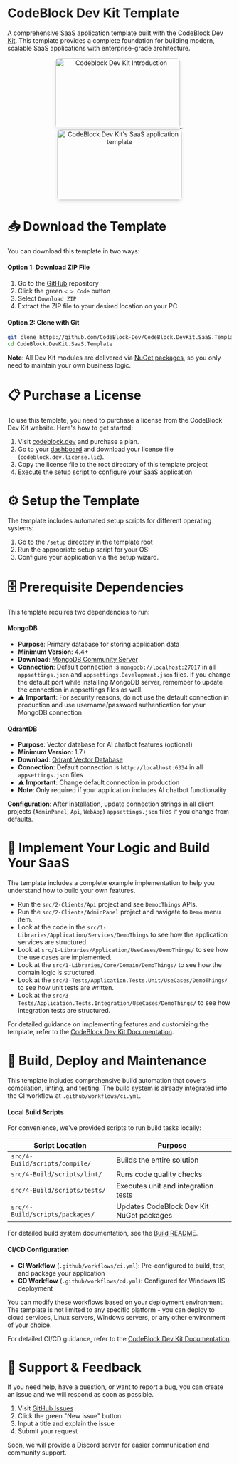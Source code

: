 # CodeBlock Dev Kit Template

A comprehensive SaaS application template built with the [CodeBlock Dev Kit](https://codeblock.dev). This template provides a complete foundation for building modern, scalable SaaS applications with enterprise-grade architecture.

<div align="center">
  <a href="https://www.youtube.com/embed/s5PO1JIE38w" target="_blank">
    <img src="https://codeblock.dev/images/intro.png" alt="Codeblock Dev Kit Introduction" width="280" height="157.5" style="border-radius: 8px; box-shadow: 0 4px 8px rgba(0,0,0,0.1);">
  </a>
<span> . </span>
  <a href="https://www.youtube.com/embed/wm54wmv-m4c" target="_blank">
    <img src="https://codeblock.dev/images/saas-template.png" alt="CodeBlock Dev Kit's SaaS application template" width="280" height="157.5" style="border-radius: 8px; box-shadow: 0 4px 8px rgba(0,0,0,0.1);">
  </a>
</div>

# 📥 Download the Template

You can download this template in two ways:

#### Option 1: Download ZIP File
1. Go to the [GitHub](https://github.com/CodeBlock-Dev/CodeBlock.DevKit.SaaS.Template) repository
2. Click the green `< > Code` button
3. Select `Download ZIP`
4. Extract the ZIP file to your desired location on your PC

#### Option 2: Clone with Git
```bash
git clone https://github.com/CodeBlock-Dev/CodeBlock.DevKit.SaaS.Template.git
cd CodeBlock.DevKit.SaaS.Template
```

**Note**: All Dev Kit modules are delivered via [NuGet packages](https://www.nuget.org/profiles/CodeBlock.Dev), so you only need to maintain your own business logic.

# 📋 Purchase a License

To use this template, you need to purchase a license from the CodeBlock Dev Kit website. Here's how to get started:

1. Visit [codeblock.dev](https://codeblock.dev/#pricing) and purchase a plan.
2. Go to your [dashboard](https://codeblock.dev/dashboard) and download your license file (`codeblock.dev.license.lic`).
3. Copy the license file to the root directory of this template project
4. Execute the setup script to configure your SaaS application


# ⚙️ Setup the Template

The template includes automated setup scripts for different operating systems:

1. Go to the `/setup` directory in the template root
2. Run the appropriate setup script for your OS:
3. Configure your application via the setup wizard.

# 🗄️ Prerequisite Dependencies

This template requires two dependencies to run:

#### MongoDB
- **Purpose**: Primary database for storing application data
- **Minimum Version**: 4.4+
- **Download**: [MongoDB Community Server](https://www.mongodb.com/try/download/community)
- **Connection**: Default connection is `mongodb://localhost:27017` in all `appsettings.json` and `appsettings.Development.json` files. If you change the default port while installing MongoDB server, remember to update the connection in appsettings files as well.
- **⚠️ Important**: For security reasons, do not use the default connection in production and use username/password authentication for your MongoDB connection

#### QdrantDB
- **Purpose**: Vector database for AI chatbot features (optional)
- **Minimum Version**: 1.7+
- **Download**: [Qdrant Vector Database](https://qdrant.tech/documentation/guides/installation/)
- **Connection**: Default connection is `http://localhost:6334` in all `appsettings.json` files
- **⚠️ Important**: Change default connection in production
- **Note**: Only required if your application includes AI chatbot functionality

**Configuration**: After installation, update connection strings in all client projects (`AdminPanel`, `Api`, `WebApp`) `appsettings.json` files if you change from defaults.

# 🚀 Implement Your Logic and Build Your SaaS

The template includes a complete example implementation to help you understand how to build your own features.
- Run the `src/2-Clients/Api` project and see `DemocThings` APIs.
- Run the `src/2-Clients/AdminPanel` project and navigate to `Demo` menu item.
- Look at the code in the `src/1-Libraries/Application/Services/DemoThings` to see how the application services are structured.
- Look at `src/1-Libraries/Application/UseCases/DemoThings/` to see how the use cases are implemented.
- Look at the `src/1-Libraries/Core/Domain/DemoThings/` to see how the domain logic is structured.
- Look at the `src/3-Tests/Application.Tests.Unit/UseCases/DemoThings/` to see how unit tests are written.
- Look at the `src/3-Tests/Application.Tests.Integration/UseCases/DemoThings/` to see how integration tests are structured.

For detailed guidance on implementing features and customizing the template, refer to the [CodeBlock Dev Kit Documentation](https://docs.codeblock.dev/).

# 🔧 Build, Deploy and Maintenance

This template includes comprehensive build automation that covers compilation, linting, and testing. The build system is already integrated into the CI workflow at `.github/workflows/ci.yml`.

#### Local Build Scripts

For convenience, we've provided scripts to run build tasks locally:

| Script Location | Purpose |
|----------------|----------|
| `src/4-Build/scripts/compile/` | Builds the entire solution |
| `src/4-Build/scripts/lint/` | Runs code quality checks |
| `src/4-Build/scripts/tests/` | Executes unit and integration tests |
| `src/4-Build/scripts/packages/` | Updates CodeBlock Dev Kit NuGet packages |

For detailed build system documentation, see the [Build README](src/4-Build/README.md).

#### CI/CD Configuration

- **CI Workflow** (`.github/workflows/ci.yml`): Pre-configured to build, test, and package your application
- **CD Workflow** (`.github/workflows/cd.yml`): Configured for Windows IIS deployment

You can modify these workflows based on your deployment environment. The template is not limited to any specific platform - you can deploy to cloud services, Linux servers, Windows servers, or any other environment of your choice.

For detailed CI/CD guidance, refer to the [CodeBlock Dev Kit Documentation](https://docs.codeblock.dev/).

# 🛟 Support & Feedback

If you need help, have a question, or want to report a bug, you can create an issue and we will respond as soon as possible.

1. Visit [GitHub Issues](https://github.com/CodeBlock-Dev/CodeBlock.DevKit.SaaS.Template/issues)
2. Click the green "New issue" button
3. Input a title and explain the issue
4. Submit your request

Soon, we will provide a Discord server for easier communication and community support. 
